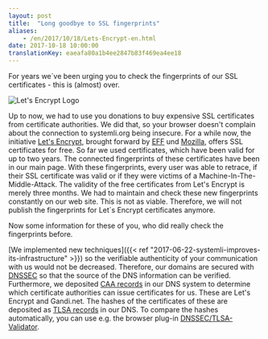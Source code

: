 ```yaml
---
layout: post
title:  "Long goodbye to SSL fingerprints"
aliases:
    - /en/2017/10/18/Lets-Encrypt-en.html
date: 2017-10-18 10:00:00
translationKey: eaeafa80a1b4ee2847b83f469ea4ee18
---
```

For years we´ve been urging you to check the fingerprints of our SSL certificates - this is (almost) over.

![Let's Encrypt Logo](/assets/img/letsencrypt-logo-horizontal.svg)

Up to now, we had to use you donations to buy expensive SSL certificates from certificate authorities. We did that, so 
your browser doesn't complain about the connection to systemli.org being insecure. For a while now, the initiative 
[Let's Encrypt](https://letsencrypt.org/), brought forward by [EFF](https://www.eff.org/) und 
[Mozilla](https://www.mozilla.org/), offers SSL certificates for free. So far we used certificates, which have been 
valid for up to two years. The connected fingerprints of these certificates have been in our main page. With these 
fingerprints, every user was able to retrace, if their SSL certificate was valid or if they were victims of a 
Machine-In-The-Middle-Attack. The validity of the free certificates from Let's Encrypt is merely three months. We had 
to maintain and check these new fingerprints constantly on our web site. This is not as viable. Therefore, we will not 
publish the fingerprints for Let´s Encrypt certificates anymore.

Now some information for these of you, who did really check the fingerprints before.

[We implemented new techniques]({{< ref "2017-06-22-systemli-improves-its-infrastructure" >}}) so the verifiable 
authenticity of your communication with us would not be decreased. Therefore, our domains are secured with 
[DNSSEC](https://en.wikipedia.org/wiki/Domain_Name_System_Security_Extensions) so that the source of the DNS 
information can be verified. Furthermore, we deposited 
[CAA records](https://en.wikipedia.org/wiki/DNS_Certification_Authority_Authorization) in our DNS system to determine 
which certificate authorities can issue certificates for us. These are Let's Encrypt and Gandi.net. The hashes of the 
certificates of these are deposited as 
[TLSA records](https://en.wikipedia.org/wiki/DNS-based_Authentication_of_Named_Entities) in our DNS. To compare the 
hashes automatically, you can use e.g. the browser plug-in [DNSSEC/TLSA-Validator](https://www.dnssec-validator.cz).
